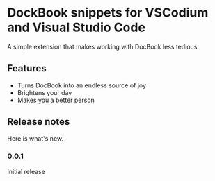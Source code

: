 # DockBook snippets for VSCodium and Visual Studio Code

A simple extension that makes working with DocBook less tedious.

## Features

 - Turns DocBook into an endless source of joy
 - Brightens your day
 - Makes you a better person 

## Release notes

Here is what's new.

### 0.0.1

Initial release

